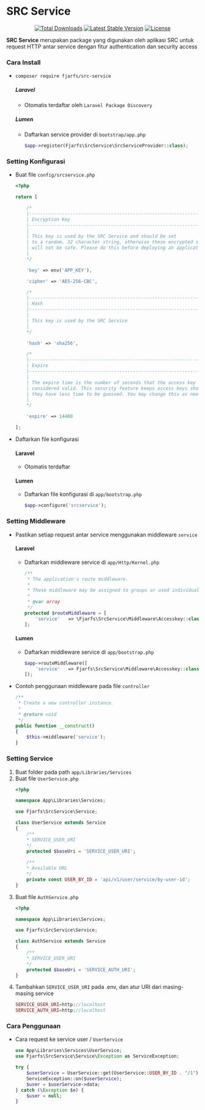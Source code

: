 # SRC Service

<p align="center">
<a href="https://packagist.org/packages/fjarfs/src-service"><img src="https://img.shields.io/packagist/dt/fjarfs/src-service" alt="Total Downloads"></a>
<a href="https://packagist.org/packages/fjarfs/src-service"><img src="https://img.shields.io/packagist/v/fjarfs/src-service" alt="Latest Stable Version"></a>
<a href="https://packagist.org/packages/fjarfs/src-service"><img src="https://img.shields.io/packagist/l/fjarfs/src-service" alt="License"></a>
</p>

**SRC Service** merupakan package yang digunakan oleh aplikasi SRC untuk request HTTP antar service dengan fitur authentication dan security access

### Cara Install

- `composer require fjarfs/src-service`

    ##### Laravel 

    - Otomatis terdaftar oleh `Laravel Package Discovery`

    ##### Lumen

    - Daftarkan service provider di `bootstrap/app.php`
    	```php
    	$app->register(Fjarfs\SrcService\SrcServiceProvider::class);
    	```
### Setting Konfigurasi 
- Buat file `config/srcservice.php`
    ```php
    <?php

    return [
    
        /*
        |--------------------------------------------------------------------------
        | Encryption Key
        |--------------------------------------------------------------------------
        |
        | This key is used by the SRC Service and should be set
        | to a random, 32 character string, otherwise these encrypted strings
        | will not be safe. Please do this before deploying an application!
        |
        */
    
        'key' => env('APP_KEY'),
    
        'cipher' => 'AES-256-CBC',
    
        /*
        |--------------------------------------------------------------------------
        | Hash
        |--------------------------------------------------------------------------
        |
        | This key is used by the SRC Service
        |
        */
    
        'hash' => 'sha256',
    
        /*
        |--------------------------------------------------------------------------
        | Expire
        |--------------------------------------------------------------------------
        |
        | The expire time is the number of seconds that the access key should be
        | considered valid. This security feature keeps access keys short-lived so
        | they have less time to be guessed. You may change this as needed.
        |
        */
    
        'expire' => 14400
    
    ];
    ```
- Daftarkan file konfigurasi
    #### Laravel
    - Otomatis terdaftar
    #### Lumen
    - Daftarkan file konfigurasi di `app/bootstrap.php`
    	```php
    	$app->configure('srcservice');
    	```
### Setting Middleware
- Pastikan setiap request antar service menggunakan middleware `service`
    #### Laravel
    - Daftarkan middleware service di `app/Http/Kernel.php`
        ```php
        /**
         * The application's route middleware.
         *
         * These middleware may be assigned to groups or used individually.
         *
         * @var array
         */
    	protected $routeMiddleware = [
            'service'   => \Fjarfs\SrcService\Middleware\Accesskey::class,
        ];
    	```
    #### Lumen
    - Daftarkan middleware service di `app/bootstrap.php`
        ```php
    	$app->routeMiddleware([
            'service'   => Fjarfs\SrcService\Middleware\Accesskey::class,
        ]);
    	```
- Contoh penggunaan middleware pada file `controller`
    ```php
    /**
     * Create a new controller instance.
     *
     * @return void
     */
    public function __construct()
    {
        $this->middleware('service');
    }
	```
### Setting Service
1. Buat folder pada path  `app/Libraries/Services`
2. Buat file `UserService.php`
    ```php
    <?php

    namespace App\Libraries\Services;

    use Fjarfs\SrcService\Service;

    class UserService extends Service
    {
        /**
        * SERVICE_USER_URI
        */
        protected $baseUri = 'SERVICE_USER_URI';
        
        /**
        * Available URL
        */
        private const USER_BY_ID = 'api/v1/user/service/by-user-id';
    }
    ```
3. Buat file `AuthService.php`
    ```php
    <?php

    namespace App\Libraries\Services;

    use Fjarfs\SrcService\Service;

    class AuthService extends Service
    {
        /**
        * SERVICE_USER_URI
        */
        protected $baseUri = 'SERVICE_AUTH_URI';
    }
    ```
3. Tambahkan `SERVICE_USER_URI` pada .env, dan atur URI dari masing-masing service
    ```php
    SERVICE_USER_URI=http://localhost
    SERVICE_AUTH_URI=http://localhost
    ```

### Cara Penggunaan
* Cara request ke service user / `UserService`
    ```php
    use App\Libraries\Services\UserService;
    use Fjarfs\SrcService\Service\Exception as ServiceException;
    
    try {
        $userService = UserService::get(UserService::USER_BY_ID . "/1");
        ServiceException::on($userService);
        $user = $userService->data;
    } catch (\Exception $e) {
        $user = null;
    }
    ```
